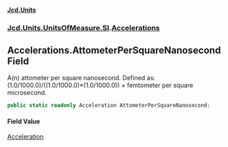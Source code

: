 #### [Jcd.Units](index.md 'index')
### [Jcd.Units.UnitsOfMeasure.SI](Jcd.Units.UnitsOfMeasure.SI.md 'Jcd.Units.UnitsOfMeasure.SI').[Accelerations](Accelerations.md 'Jcd.Units.UnitsOfMeasure.SI.Accelerations')

## Accelerations.AttometerPerSquareNanosecond Field

A(n) attometer per square nanosecond. Defined as: (1.0/1000.0)/((1.0/1000.0)*(1.0/1000.0)) × femtometer per square microsecond.

```csharp
public static readonly Acceleration AttometerPerSquareNanosecond;
```

#### Field Value
[Acceleration](Acceleration.md 'Jcd.Units.UnitTypes.Acceleration')